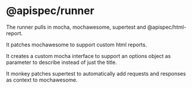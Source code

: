 # @apispec/runner

The runner pulls in mocha, mochawesome, supertest and @apispec/html-report.

It patches mochawesome to support custom html reports.

It creates a custom mocha interface to support an options object as parameter to describe instead of just the title.

It monkey patches supertest to automatically add requests and responses as context to mochawesome.
